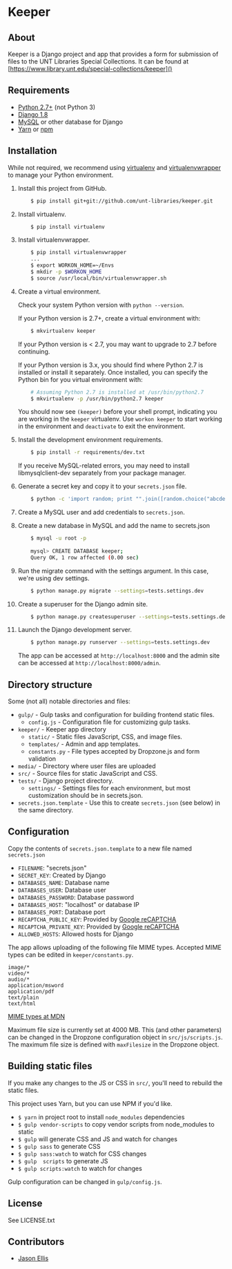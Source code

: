 Keeper
======

About
-----

Keeper is a Django project and app that provides a form for submission of files to
the UNT Libraries Special Collections. It can be found at [https://www.library.unt.edu/special-collections/keeper]()


Requirements
------------

* [Python 2.7+](https://www.python.org/downloads/) (not Python 3)
* [Django 1.8](https://www.djangoproject.com/download/)
* [MySQL](https://www.mysql.com/) or other database for Django
* [Yarn](https://yarnpkg.com/en/) or [npm](https://www.npmjs.com/)


Installation
------------

While not required, we recommend using 
[virtualenv](http://docs.python-guide.org/en/latest/dev/virtualenvs/)
and [virtualenvwrapper](https://virtualenvwrapper.readthedocs.io/en/latest/) to manage your
Python environment.

1. Install this project from GitHub.
    ```sh
        $ pip install git+git://github.com/unt-libraries/keeper.git
    ```
    
2. Install virtualenv.
    ```sh
        $ pip install virtualenv
    ```

3. Install virtualenvwrapper.
    ```sh
        $ pip install virtualenvwrapper
        ...
        $ export WORKON_HOME=~/Envs
        $ mkdir -p $WORKON_HOME
        $ source /usr/local/bin/virtualenvwrapper.sh
    ```

4. Create a virtual environment.

    Check your system Python version with `python --version`.

    If your Python version is 2.7+, create a virtual environment with:
    ```sh
        $ mkvirtualenv keeper
    ```

    If your Python version is < 2.7, you may want to upgrade to 2.7 before continuing.
    
    If your Python version is 3.x, you should find where Python 2.7 is installed or install it 
    separately. Once installed, you can specify the Python bin for you virtual environment with:
    ```sh
        # Assuming Python 2.7 is installed at /usr/bin/python2.7
        $ mkvirtualenv -p /usr/bin/python2.7 keeper 
    ```

    You should now see `(keeper)` before your shell prompt, indicating you are working in the `keeper`
    virtualenv. Use `workon keeper` to start working in the environment and `deactivate` to exit the
    environment.

5. Install the development environment requirements.
    ```sh
        $ pip install -r requirements/dev.txt
    ```

    If you receive MySQL-related errors, you may need to install libmysqlclient-dev separately 
    from your package manager.

6. Generate a secret key and copy it to your `secrets.json` file.
    ``` sh
        $ python -c 'import random; print "".join([random.choice("abcdefghijklmnopqrstuvwxyz0123456789!@#$%^&*(-_=+)") for i in range(50)])'
    ```

7. Create a MySQL user and add credentials to `secrets.json`.

8. Create a new database in MySQL and add the name to secrets.json
    ```sh
        $ mysql -u root -p
        
        mysql> CREATE DATABASE keeper;
        Query OK, 1 row affected (0.00 sec)
    ```

9. Run the migrate command with the settings argument. In this case, we're using dev settings.
    ```sh
        $ python manage.py migrate --settings=tests.settings.dev
    ```

10. Create a superuser for the Django admin site.
    ```sh
        $ python manage.py createsuperuser --settings=tests.settings.dev
    ```

11. Launch the Django development server.
    ```sh
        $ python manage.py runserver --settings=tests.settings.dev
    ```

    The app can be accessed at `http://localhost:8000` and the admin site can be accessed
    at `http://localhost:8000/admin`.


Directory structure
-------------------

Some (not all) notable directories and files:

- `gulp/` - Gulp tasks and configuration for building frontend static files.
  - `config.js` - Configuration file for customizing gulp tasks.
- `keeper/` - Keeper app directory
  - `static/` - Static files JavaScript, CSS, and image files.
  - `templates/` - Admin and app templates.
  - `constants.py` - File types accepted by Dropzone.js and form validation
- `media/` - Directory where user files are uploaded
- `src/` - Source files for static JavaScript and CSS.
- `tests/` - Django project directory.
  - `settings/` - Settings files for each environment, but most customization should be in secrets.json.
- `secrets.json.template` - Use this to create `secrets.json` (see below) in the same directory.


Configuration
-------------

Copy the contents of `secrets.json.template` to a new file named `secrets.json`
- `FILENAME`: "secrets.json"
- `SECRET_KEY`: Created by Django
- `DATABASES_NAME`: Database name
- `DATABASES_USER`: Database user
- `DATABASES_PASSWORD`: Database password
- `DATABASES_HOST`: "localhost" or database IP
- `DATABASES_PORT`: Database port
- `RECAPTCHA_PUBLIC_KEY`: Provided by [Google reCAPTCHA](https://www.google.com/recaptcha/admin)
- `RECAPTCHA_PRIVATE_KEY`: Provided by [Google reCAPTCHA](https://www.google.com/recaptcha/admin)
- `ALLOWED_HOSTS`: Allowed hosts for Django

The app allows uploading of the following file MIME types. Accepted MIME types can be edited in 
`keeper/constants.py`.

```
image/*
video/*
audio/*
application/msword
application/pdf
text/plain
text/html
```

[MIME types at MDN](https://developer.mozilla.org/en-US/docs/Web/HTTP/Basics_of_HTTP/MIME_types)

Maximum file size is currently set at 4000 MB. This (and other parameters) can be changed in the 
Dropzone configuration object in `src/js/scripts.js`. The maximum file size is defined with
`maxFilesize` in the Dropzone object.


Building static files
---------------------

If you make any changes to the JS or CSS in `src/`, you'll need to rebuild the static files.

This project uses Yarn, but you can use NPM if you'd like.

- `$ yarn` in project root to install `node_modules` dependencies
- `$ gulp vendor-scripts` to copy vendor scripts from node_modules to static
- `$ gulp` will generate CSS and JS and watch for changes
- `$ gulp sass` to generate CSS
- `$ gulp sass:watch` to watch for CSS changes
- `$ gulp  scripts` to generate JS
- `$ gulp scripts:watch` to watch for changes

Gulp configuration can be changed in `gulp/config.js`.


License
-------

See LICENSE.txt


Contributors
------------

* [Jason Ellis](https://github.com/jason-ellis)

